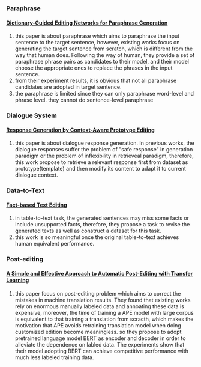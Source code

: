 ### Paraphrase

#### [Dictionary-Guided Editing Networks for Paraphrase Generation](https://arxiv.org/abs/1806.08077)
  1. this paper is about paraphrase which aims to paraphrase the input sentence to the target sentence, however, existing works focus on generating the target sentence from scratch, which is different from the way that human does. Following the way of human, they provide a set of paraphrase phrase pairs as candidates to their model, and their model choose the appropriate ones to replace the phrases in the input sentence. 
  2. from their experiment results, it is obvious that not all paraphrase candidates are adopted in target sentence. 
  3. the paraphrase is limited since they can only paraphrase word-level and phrase level. they cannot do sentence-level paraphrase

### Dialogue System
#### [Response Generation by Context-Aware Prototype Editing](https://arxiv.org/abs/1806.07042)
  1. this paper is about dialogue response generation. In previous works, the dialogue responses suffer the problem of "safe response" in generation paradigm or the problem of inflexibility in retrieveal paradigm, therefore, this work propose to retrieve a relevant response first from dataset as prototype(template) and then modify its content to adapt it to current dialogue context.

### Data-to-Text
#### [Fact-based Text Editing](https://www.aclweb.org/anthology/2020.acl-main.17.pdf)
1. in table-to-text task, the generated sentences may miss some facts or include unsupported facts, therefore, they propose a task to revise the generated texts as well as construct a dataset for this task.
2. this work is so meaningful once the original table-to-text achieves human equivalent performance.

### Post-editing
#### [A Simple and Effective Approach to Automatic Post-Editing with Transfer Learning](https://www.aclweb.org/anthology/P19-1292/)
1. this paper focus on post-editing problem which aims to correct the mistakes in machine translation results. They found that existing works rely on enormous manually labeled data and annoating these data is expensive, moreover, the time of training a APE model with large corpus is equivalent to that training a translation from scracth, which makes the motivation that APE avoids retraining translation model when doing customized edition become meaningless. so they propose to adopt pretrained language model BERT as encoder and decoder in order to alleviate the dependence on labled data. The experiments show that their model adopting BERT can achieve competitive performance with much less labeled training data. 
